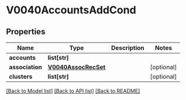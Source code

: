 # V0040AccountsAddCond

## Properties
Name | Type | Description | Notes
------------ | ------------- | ------------- | -------------
**accounts** | **list[str]** |  | 
**association** | [**V0040AssocRecSet**](V0040AssocRecSet.md) |  | [optional] 
**clusters** | **list[str]** |  | [optional] 

[[Back to Model list]](../README.md#documentation-for-models) [[Back to API list]](../README.md#documentation-for-api-endpoints) [[Back to README]](../README.md)


